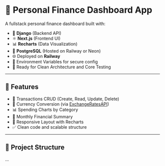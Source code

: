 # 💸 Personal Finance Dashboard App

A fullstack personal finance dashboard built with:

- 🐍 **Django** (Backend API)
- ⚛️ **Next.js** (Frontend UI)
- 📊 **Recharts** (Data Visualization)
- 🐘 **PostgreSQL** (Hosted on Railway or Neon)
- 🌐 Deployed on **Railway**
- 🔐 Environment Variables for secure config
- 🧪 Ready for Clean Architecture and Core Testing

---

## 🔧 Features

- 📁 Transactions CRUD (Create, Read, Update, Delete)
- 🔁 Currency Conversion (via [ExchangeRatesAPI](https://exchangeratesapi.io/))
- 📊 Spending Charts by Category
- 📆 Monthly Financial Summary
- 📱 Responsive Layout with Recharts
- ✅ Clean code and scalable structure

---

## 📁 Project Structure

...